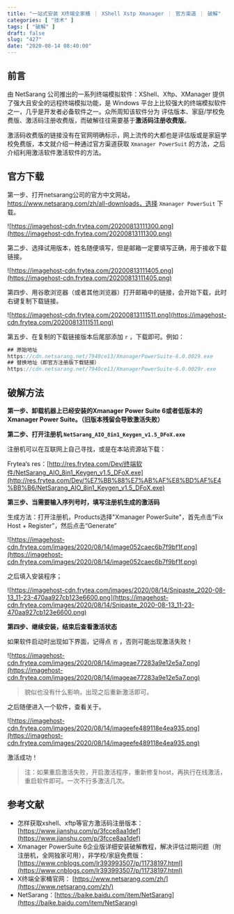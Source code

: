 ```yaml
---
title: "一站式安装 X终端全家桶 ｜ XShell Xstp Xmanager ｜ 官方渠道 ｜ 破解"
categories: [ "技术" ]
tags: [ "破解" ]
draft: false
slug: "427"
date: "2020-08-14 08:40:00"
---
```


## 前言

由 NetSarang 公司推出的一系列终端模拟软件：XShell、Xftp、XManager 提供了强大且安全的远程终端模拟功能，是 Windows 平台上比较强大的终端模拟软件之一，几乎是开发者必备软件之一。众所周知该软件分为 评估版本、家庭/学校免费版、激活码注册收费版，而破解往往需要基于**激活码注册收费版**。

激活码收费版的链接没有在官网明确标示，网上流传的大都也是评估版或是家庭学校免费版，本文就介绍一种通过官方渠道获取 `Xmanager PowerSuit` 的方法，之后介绍利用激活软件激活软件的方法。

## 官方下载

第一步、打开netsarang公司的官方中文网站，https://www.netsarang.com/zh/all-downloads，选择 `Xmanager PowerSuit`  下载。

![https://imagehost-cdn.frytea.com/20200813111300.png](https://imagehost-cdn.frytea.com/20200813111300.png)

第二步、选择试用版本，姓名随便填写，但是邮箱一定要填写正确，用于接收下载链接。

![https://imagehost-cdn.frytea.com/20200813111405.png](https://imagehost-cdn.frytea.com/20200813111405.png)

第四步、用谷歌浏览器（或者其他浏览器）打开邮箱中的链接，会开始下载，此时右键复制下载链接。

![https://imagehost-cdn.frytea.com/20200813111511.png](https://imagehost-cdn.frytea.com/20200813111511.png)

第五步、在复制的下载链接版本后尾部添加 `r` ，下载即可。例如：

```jsx
## 原始地址
https://cdn.netsarang.net/7940ce13/XmanagerPowerSuite-6.0.0029.exe
## 替换地址（即官方注册版下载链接）
https://cdn.netsarang.net/7940ce13/XmanagerPowerSuite-6.0.0029r.exe
```

## 破解方法

**第一步、卸载机器上已经安装的Xmanager Power Suite 6或者低版本的Xmanager Power Suite。（旧版本残留会导致激活失败）**

**第二步、打开注册机 `NetSarang_AIO_8in1_Keygen_v1.5_DFoX.exe`**

注册机可以在互联网上自己寻找，或是在本站资源站下载：

Frytea‘s res：[http://res.frytea.com/Dev/终端软件/NetSarang_AIO_8in1_Keygen_v1.5_DFoX.exe](http://res.frytea.com/Dev/%E7%BB%88%E7%AB%AF%E8%BD%AF%E4%BB%B6/NetSarang_AIO_8in1_Keygen_v1.5_DFoX.exe)

**第三步、当需要输入序列号时，填写注册机生成的激活码**

生成方法：打开注册机，Products选择"Xmanager PowerSuite"，首先点击“Fix Host + Register”，然后点击“Generate”

![https://imagehost-cdn.frytea.com/images/2020/08/14/image052caec6b7f9bf1f.png](https://imagehost-cdn.frytea.com/images/2020/08/14/image052caec6b7f9bf1f.png)

之后填入安装程序；

![https://imagehost-cdn.frytea.com/images/2020/08/14/Snipaste_2020-08-13_11-23-470aa927cb123e6600.png](https://imagehost-cdn.frytea.com/images/2020/08/14/Snipaste_2020-08-13_11-23-470aa927cb123e6600.png)

**第四步、继续安装，结束后查看激活状态**

如果软件启动时出现如下界面，记得点 `否` ，否则可能出现激活失败！

![https://imagehost-cdn.frytea.com/images/2020/08/14/imageae77283a9e12e5a7.png](https://imagehost-cdn.frytea.com/images/2020/08/14/imageae77283a9e12e5a7.png)

> 貌似也没有什么影响，出现之后重新激活即可。

之后随便进入一个软件，查看关于。

![https://imagehost-cdn.frytea.com/images/2020/08/14/imageefe489118e4ea935.png](https://imagehost-cdn.frytea.com/images/2020/08/14/imageefe489118e4ea935.png)

激活成功！

> 注：如果重启激活失败，开启激活程序，重新修复host，再执行在线激活，重启软件即可。一次不行多激活几次。

## 参考文献

- 怎样获取xshell、xftp等官方激活码注册版本： [https://www.jianshu.com/p/3fcce8aa1def](https://www.jianshu.com/p/3fcce8aa1def)
- Xmanager PowerSuite 6企业版详细安装破解教程，解决评估过期问题（附注册机，全网独家可用），非学校/家庭免费版： [https://www.cnblogs.com/lr393993507/p/11738197.html](https://www.cnblogs.com/lr393993507/p/11738197.html)
- X终端全家桶官网： [https://www.netsarang.com/zh/](https://www.netsarang.com/zh/)
- NetSarang：[https://baike.baidu.com/item/NetSarang](https://baike.baidu.com/item/NetSarang)